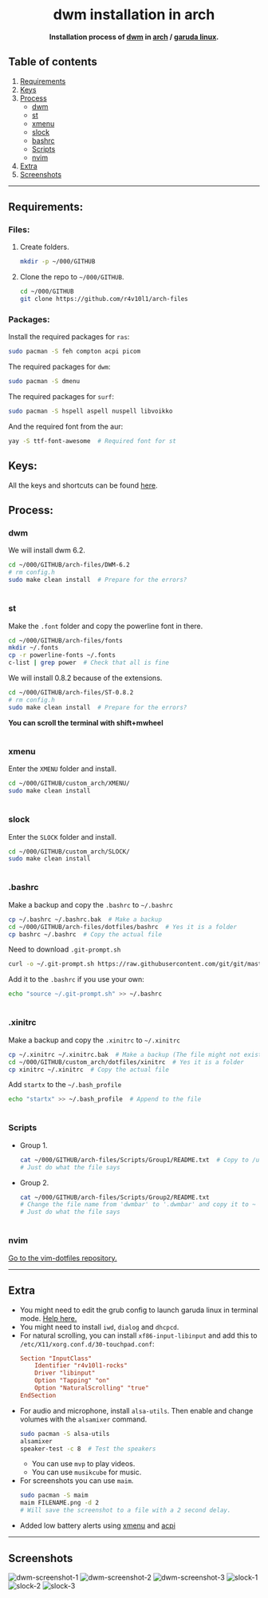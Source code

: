 <div align="center">
  <h1>dwm installation in arch</h1>
  <b>Installation process of <a href="https://dwm.suckless.org/">dwm</a> in <a href="https://archlinux.org/">arch</a> / <a href="https://garudalinux.org/">garuda linux</a>.</b>
</div>

## Table of contents
1. [Requirements](https://github.com/r4v10l1/arch-files#Requirements)
2. [Keys](https://github.com/r4v10l1/arch-files#Keys)
3. [Process](https://github.com/r4v10l1/arch-files#Process)
	- [dwm](https://github.com/r4v10l1/arch-files#dwm)
	- [st](https://github.com/r4v10l1/arch-files#st)
	- [xmenu](https://github.com/r4v10l1/arch-files#xmenu)
	- [slock](https://github.com/r4v10l1/arch-files#slock)
	- [bashrc](https://github.com/r4v10l1/arch-files#bashrc)
	- [Scripts](https://github.com/r4v10l1/arch-files#Scripts)
	- [nvim](https://github.com/r4v10l1/arch-files#nvim)
4. [Extra](https://github.com/r4v10l1/arch-files#Extra)
5. [Screenshots](https://github.com/r4v10l1/arch-files#Screenshots)

---

## Requirements:
### Files:
1. Create folders.
	```bash
	mkdir -p ~/000/GITHUB
	``` 
2. Clone the repo to `~/000/GITHUB`.
	```bash
	cd ~/000/GITHUB
	git clone https://github.com/r4v10l1/arch-files
	```
### Packages:
Install the required packages for `ras`:
```bash
sudo pacman -S feh compton acpi picom
```
The required packages for `dwm`:
```bash
sudo pacman -S dmenu
```
The required packages for `surf`:
```bash
sudo pacman -S hspell aspell nuspell libvoikko
```
And the required font from the aur:
```bash
yay -S ttf-font-awesome  # Required font for st
```

## Keys:
All the keys and shortcuts can be found [here](https://github.com/r4v10l1/arch-files/blob/main/dwm-cheatsheet.md).

## Process:
### dwm
We will install dwm 6.2.
```bash
cd ~/000/GITHUB/arch-files/DWM-6.2
# rm config.h
sudo make clean install  # Prepare for the errors?
```

#

### st
Make the `.font` folder and copy the powerline font in there.
```bash
cd ~/000/GITHUB/arch-files/fonts
mkdir ~/.fonts
cp -r powerline-fonts ~/.fonts
c-list | grep power  # Check that all is fine
```
We will install 0.8.2 because of the extensions.
```bash
cd ~/000/GITHUB/arch-files/ST-0.8.2
# rm config.h
sudo make clean install  # Prepare for the errors?
```
**You can scroll the terminal with shift+mwheel**

#

### xmenu
Enter the `XMENU` folder and install.
```bash
cd ~/000/GITHUB/custom_arch/XMENU/
sudo make clean install
```

#

### slock
Enter the `SLOCK` folder and install.
```bash
cd ~/000/GITHUB/custom_arch/SLOCK/
sudo make clean install
```

#

### .bashrc
Make a backup and copy the `.bashrc` to `~/.bashrc`
```bash
cp ~/.bashrc ~/.bashrc.bak  # Make a backup
cd ~/000/GITHUB/arch-files/dotfiles/bashrc  # Yes it is a folder
cp bashrc ~/.bashrc  # Copy the actual file
```
Need to download `.git-prompt.sh`
```bash
curl -o ~/.git-prompt.sh https://raw.githubusercontent.com/git/git/master/contrib/completion/git-prompt.sh
```
Add it to the `.bashrc` if you use your own:
```bash
echo "source ~/.git-prompt.sh" >> ~/.bashrc
```

#

### .xinitrc
Make a backup and copy the `.xinitrc` to `~/.xinitrc`
```bash
cp ~/.xinitrc ~/.xinitrc.bak  # Make a backup (The file might not exist!)
cd ~/000/GITHUB/custom_arch/dotfiles/xinitrc  # Yes it is a folder
cp xinitrc ~/.xinitrc  # Copy the actual file
```
Add `startx` to the `~/.bash_profile`
```bash
echo "startx" >> ~/.bash_profile  # Append to the file
```

#

### Scripts
- Group 1.
	```bash
	cat ~/000/GITHUB/arch-files/Scripts/Group1/README.txt  # Copy to /usr/local/bin
	# Just do what the file says
	```
- Group 2.
	```bash
	cat ~/000/GITHUB/arch-files/Scripts/Group2/README.txt
	# Change the file name from 'dwmbar' to '.dwmbar' and copy it to ~
	# Just do what the file says
	```

#

### nvim
[Go to the vim-dotfiles repository.](https://github.com/r4v10l1/vim-dotfiles)

---

## Extra
- You might need to edit the grub config to launch garuda linux in terminal mode. [Help here.](https://forum.garudalinux.org/t/how-to-open-garuda-linux-in-text-console/7613)
- You might need to install `iwd`, `dialog` and `dhcpcd`.
- For natural scrolling, you can install `xf86-input-libinput` and add this to `/etc/X11/xorg.conf.d/30-touchpad.conf`:
	```conf
	Section "InputClass"
		Identifier "r4v10l1-rocks"
		Driver "libinput"
		Option "Tapping" "on"
		Option "NaturalScrolling" "true"
	EndSection
	```
- For audio and microphone, install `alsa-utils`. Then enable and change volumes with the `alsamixer` command.
	```bash
	sudo pacman -S alsa-utils
	alsamixer
	speaker-test -c 8  # Test the speakers
	```
	- You can use `mvp` to play videos.
	- You can use `musikcube` for music.
- For screenshots you can use `maim`.
	```bash
	sudo pacman -S maim
	maim FILENAME.png -d 2
	# Will save the screenshot to a file with a 2 second delay.
	```
- Added low battery alerts using [xmenu](https://github.com/r4v10l1/arch-files/tree/main/XMENU) and [acpi](https://github.com/r4v10l1/arch-files/blob/main/Scripts/Group1/poweralert.sh#L7)

---

## Screenshots
![dwm-screenshot-1](images/dwm-1.png)
![dwm-screenshot-2](images/dwm-2.png)
![dwm-screenshot-3](images/dwm-3.png)
![slock-1](images/lockscreen-1.png)
![slock-2](images/lockscreen-2.png)
![slock-3](images/lockscreen-3.png)
